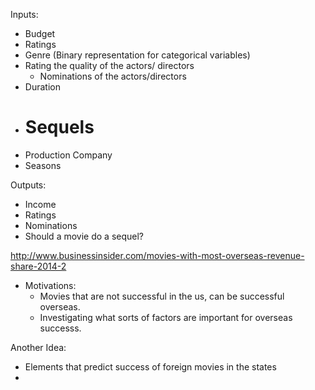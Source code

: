 Inputs:
- Budget
- Ratings
- Genre (Binary representation for categorical variables)
- Rating the quality of the actors/ directors
  - Nominations of the actors/directors
- Duration
- # Sequels
- Production Company
- Seasons

Outputs:
- Income
- Ratings
- Nominations
- Should a movie do a sequel?


http://www.businessinsider.com/movies-with-most-overseas-revenue-share-2014-2
- Motivations:
  - Movies that are not successful in the us, can be successful overseas.
  - Investigating what sorts of factors are important for overseas successs.

Another Idea:
- Elements that predict success of foreign movies in the states
- 
